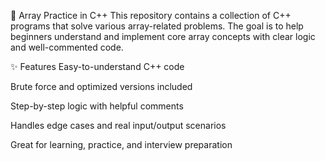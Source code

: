 🔢 Array Practice in C++
This repository contains a collection of C++ programs that solve various array-related problems. The goal is to help beginners understand and implement core array concepts with clear logic and well-commented code.

✨ Features
Easy-to-understand C++ code

Brute force and optimized versions included

Step-by-step logic with helpful comments

Handles edge cases and real input/output scenarios

Great for learning, practice, and interview preparation

